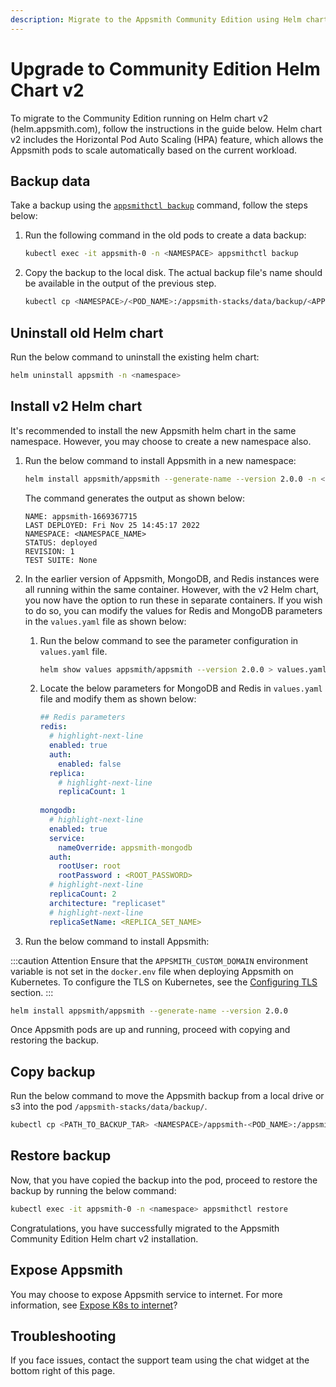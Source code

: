 ```yaml
---
description: Migrate to the Appsmith Community Edition using Helm chart v2.
---
```


# Upgrade to Community Edition Helm Chart v2
To migrate to the Community Edition running on Helm chart v2 (helm.appsmith.com), follow the instructions in the guide below. Helm chart v2 includes the Horizontal Pod Auto Scaling (HPA) feature, which allows the Appsmith pods to scale automatically based on the current workload.

## Backup data
Take a backup using the [`appsmithctl backup`](/getting-started/setup/instance-management/backup-and-restore/backup-instance) command, follow the steps below:

1. Run the following command in the old pods to create a data backup:

   ```bash
   kubectl exec -it appsmith-0 -n <NAMESPACE> appsmithctl backup
   ```

2. Copy the backup to the local disk. The actual backup file's name should be available in the output of the previous step.

   ```bash
   kubectl cp <NAMESPACE>/<POD_NAME>:/appsmith-stacks/data/backup/<APPSMITH_BACKUP_GENERATED_NAME>.tar.gz <APPSMITH_BACKUP_GENERATED_NAME>.tar.gz
   ```

## Uninstall old Helm chart

Run the below command to uninstall the existing helm chart:

```bash
helm uninstall appsmith -n <namespace>
```

## Install v2 Helm chart
It's recommended to install the new Appsmith helm chart in the same namespace. However, you may choose to create a new namespace also. 

1. Run the below command to install Appsmith in a new namespace:

   ```bash
   helm install appsmith/appsmith --generate-name --version 2.0.0 -n <NAMESPACE_NAME> --create-namespace
   ```

   The command generates the output as shown below:

   ```text
   NAME: appsmith-1669367715
   LAST DEPLOYED: Fri Nov 25 14:45:17 2022
   NAMESPACE: <NAMESPACE_NAME>
   STATUS: deployed
   REVISION: 1
   TEST SUITE: None
   ```

2. In the earlier version of Appsmith, MongoDB, and Redis instances were all running within the same container. However, with the v2 Helm chart, you now have the option to run these in separate containers. If you wish to do so, you can modify the values for Redis and MongoDB parameters in the `values.yaml` file as shown below:

   1. Run the below command to see the parameter configuration in `values.yaml` file.

      ```bash
      helm show values appsmith/appsmith --version 2.0.0 > values.yaml
      ```

   2. Locate the below parameters for MongoDB and Redis in `values.yaml` file and modify them as shown below:

      ```yaml
      ## Redis parameters
      redis:
        # highlight-next-line
        enabled: true
        auth:
          enabled: false
        replica:
          # highlight-next-line
          replicaCount: 1
    
      mongodb:
        # highlight-next-line
        enabled: true
        service:
          nameOverride: appsmith-mongodb
        auth:
          rootUser: root
          rootPassword : <ROOT_PASSWORD>
        # highlight-next-line  
        replicaCount: 2
        architecture: "replicaset"
        # highlight-next-line  
        replicaSetName: <REPLICA_SET_NAME>
      ```

3. Run the below command to install Appsmith:

 :::caution Attention
   Ensure that the `APPSMITH_CUSTOM_DOMAIN` environment variable is not set in the `docker.env` file when deploying Appsmith on Kubernetes. To configure the TLS on Kubernetes, see the [Configuring TLS](/getting-started/setup/installation-guides/kubernetes#configure-tls) section.
 :::

   ```bash
   helm install appsmith/appsmith --generate-name --version 2.0.0 
   ```

Once Appsmith pods are up and running, proceed with copying and restoring the backup.

## Copy backup

Run the below command to move the Appsmith backup from a local drive or s3 into the pod `/appsmith-stacks/data/backup/`.

```bash
kubectl cp <PATH_TO_BACKUP_TAR> <NAMESPACE>/appsmith-<POD_NAME>:/appsmith-stacks/data/backup/ 
```

## Restore backup
Now, that you have copied the backup into the pod, proceed to restore the backup by running the below command:

```bash
kubectl exec -it appsmith-0 -n <namespace> appsmithctl restore
```

Congratulations, you have successfully migrated to the Appsmith Community Edition Helm chart v2 installation.

## Expose Appsmith
You may choose to expose Appsmith service to internet. For more information, see [Expose K8s to internet](/getting-started/setup/installation-guides/kubernetes#publish-appsmith)?

## Troubleshooting
If you face issues, contact the support team using the chat widget at the bottom right of this page.

